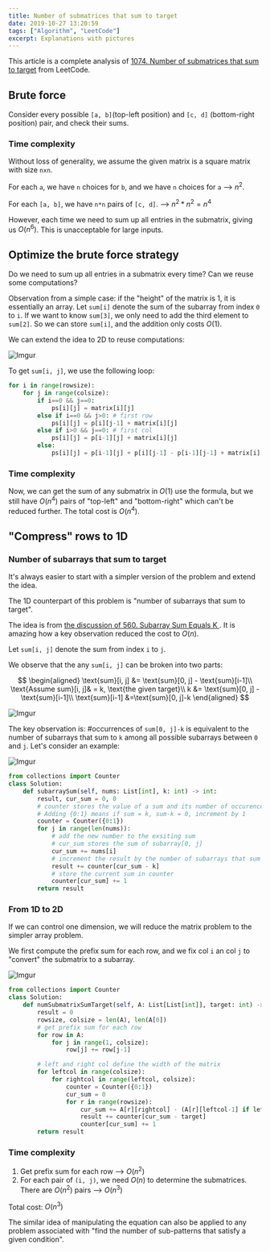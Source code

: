 ```yaml
---
title: Number of submatrices that sum to target
date: 2019-10-27 13:20:59
tags: ["Algorithm", "LeetCode"]
excerpt: Explanations with pictures
---
```


This article is a complete analysis of [1074. Number of submatrices that sum to target](https://leetcode.com/problems/number-of-submatrices-that-sum-to-target/) from LeetCode.

## Brute force

Consider every possible `[a, b]`(top-left position) and `[c, d]` (bottom-right position) pair, and check their sums.

### Time complexity

Without loss of generality, we assume the given matrix is a square matrix with size `nxn`.

For each `a`, we have `n` choices for `b`, and we have `n` choices for `a` --> $n^2$.

For each `[a, b]`, we have `n*n` pairs of `[c, d]`. --> $n^2 * n^2 = n^4$

However, each time we need to sum up all entries in the submatrix, giving us $O(n^6)$. This is unacceptable for large inputs.

## Optimize the brute force strategy

Do we need to sum up all entries in a submatrix every time? Can we reuse some computations?

Observation from a simple case: if the "height" of the matrix is 1, it is essentially an array. Let `sum[i]` denote the sum of the subarray from index `0` to `i`. If we want to know `sum[3]`, we only need to add the third element to `sum[2]`. So we can store `sum[i]`, and the addition only costs $O(1)$.

We can extend the idea to 2D to reuse computations:

![Imgur](https://cdn.jsdelivr.net/gh/Deerhound579/image-hosting/img/iW07t68.png)

To get `sum[i, j]`, we use the following loop:

```python
for i in range(rowsize):
    for j in range(colsize):
        if i==0 && j==0:
            ps[i][j] = matrix[i][j]
        else if i==0 && j>0: # first row
            ps[i][j] = p[i][j-1] + matrix[i][j]
        else if i>0 && j==0: # first col
            ps[i][j] = p[i-1][j] + matrix[i][j]
        else:
            ps[i][j] = p[i-1][j] + p[i][j-1] - p[i-1][j-1] + matrix[i][j]
```

### Time complexity

Now, we can get the sum of any submatrix in $O(1)$ use the formula, but we still have $O(n^4)$ pairs of "top-left" and "bottom-right" which can't be reduced further. The total cost is $O(n^4)$.

## "Compress" rows to 1D

### Number of subarrays that sum to target

It's always easier to start with a simpler version of the problem and extend the idea.

The 1D counterpart of this problem is "number of subarrays that sum to target".

The idea is from [the discussion of 560. Subarray Sum Equals K ](https://leetcode.com/problems/subarray-sum-equals-k/discuss/102106/Java-Solution-PreSum-%2B-HashMap). It is amazing how a key observation reduced the cost to $O(n)$.

Let `sum[i, j]` denote the sum from index `i` to `j`.

We observe that the any `sum[i, j]` can be broken into two parts:

$$
\begin{aligned}
\text{sum}[i, j] &= \text{sum}[0, j] - \text{sum}[i-1]\\
\text{Assume sum}[i, j]& = k, \text{the given target}\\
k &= \text{sum}[0, j] - \text{sum}[i-1]\\
\text{sum}[i-1] &=\text{sum}[0, j]-k
\end{aligned}
$$

![Imgur](https://cdn.jsdelivr.net/gh/Deerhound579/image-hosting/img/FU3Tmyp.png)

The key observation is: #occurrences of `sum[0, j]-k` is equivalent to the number of subarrays that sum to `k` among all possible subarrays between `0` and `j`. Let's consider an example:

![Imgur](https://cdn.jsdelivr.net/gh/Deerhound579/image-hosting/img/sKxlck4.png)

```python
from collections import Counter
class Solution:
    def subarraySum(self, nums: List[int], k: int) -> int:
        result, cur_sum = 0, 0
        # counter stores the value of a sum and its number of occurences
        # Adding {0:1} means if sum = k, sum-k = 0, increment by 1
        counter = Counter({0:1})
        for j in range(len(nums)):
            # add the new number to the exsiting sum
            # cur_sum stores the sum of subarray[0, j]
            cur_sum += nums[i]
            # increment the result by the number of subarrays that sum to cur_sum - k
            result += counter[cur_sum - k]
            # store the current sum in counter
            counter[cur_sum] += 1
        return result
```

### From 1D to 2D

If we can control one dimension, we will reduce the matrix problem to the simpler array problem.

We first compute the prefix sum for each row, and we fix col `i` an col `j` to "convert" the submatrix to a subarray.

![Imgur](https://cdn.jsdelivr.net/gh/Deerhound579/image-hosting/img/z5LT919.png)

```python
from collections import Counter
class Solution:
    def numSubmatrixSumTarget(self, A: List[List[int]], target: int) -> int:
        result = 0
        rowsize, colsize = len(A), len(A[0])
        # get prefix sum for each row
        for row in A:
            for j in range(1, colsize):
                row[j] += row[j-1]

        # left and right col define the width of the matrix
        for leftcol in range(colsize):
            for rightcol in range(leftcol, colsize):
                counter = Counter({0:1})
                cur_sum = 0
                for r in range(rowsize):
                    cur_sum += A[r][rightcol] - (A[r][leftcol-1] if leftcol>0 else 0)
                    result += counter[cur_sum - target]
                    counter[cur_sum] += 1
        return result
```

### Time complexity

1. Get prefix sum for each row --> $O(n^2)$
2. For each pair of `(i, j)`, we need $O(n)$ to determine the submatrices. There are $O(n^2)$ pairs --> $O(n^3)$

Total cost: $O(n^3)$

The similar idea of manipulating the equation can also be applied to any problem associated with "find the number of sub-patterns that satisfy a given condition".

